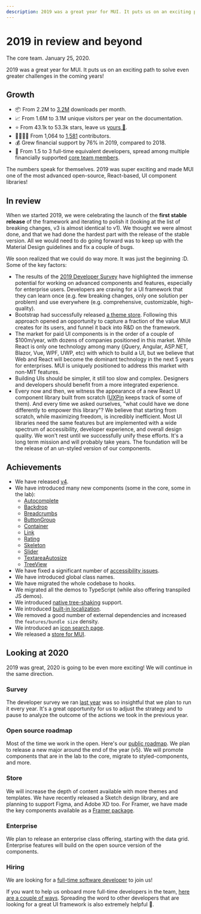 ```yaml
---
description: 2019 was a great year for MUI. It puts us on an exciting path to solve even greater challenges in the coming years!
---
```


# 2019 in review and beyond

The core team. January 25, 2020.

2019 was a great year for MUI.
It puts us on an exciting path to solve even greater challenges in the coming years!

## Growth

- 📦 From 2.2M to [3.2M](https://www.npmjs.com/package/@mui/material) downloads per month.
- 📈 From 1.6M to 3.1M unique visitors per year on the documentation.
- ⭐️ From 43.1k to 53.3k stars, leave us [yours 🌟](https://github.com/mui-org/material-ui).
- 👨‍👩‍👧‍👦 From 1,064 to [1,581](https://github.com/mui-org/material-ui/graphs/contributors) contributors.
- 💰 Grew financial support by 76% in 2019, compared to 2018.
- 🏢 From 1.5 to 3 full-time equivalent developers, spread among multiple financially supported [core team members](https://mui.com/discover-more/team/).

The numbers speak for themselves. 2019 was super exciting and made MUI one of the most advanced open-source, React-based, UI component libraries!

## In review

When we started 2019, we were celebrating the launch of the **first stable release** of the framework and iterating to polish it (looking at the list of breaking changes, v3 is almost identical to v1).
We thought we were almost done, and that we had done the hardest part with the release of the stable version. All we would need to do going forward was to keep up with the Material Design guidelines and fix a couple of bugs.

We soon realized that we could do way more. It was just the beginning :D.
Some of the key factors:

- The results of the [2019 Developer Survey](https://medium.com/material-ui/2019-material-ui-developer-survey-results-c9589434bbcf) have highlighted the immense potential for working on advanced components and features, especially for enterprise users.
  Developers are craving for a UI framework that they can learn once (e.g. few breaking changes, only one solution per problem) and use everywhere (e.g. comprehensive, customizable, high-quality).
- Bootstrap had successfully released [a theme store](https://themes.getbootstrap.com/).
  Following this approach opened an opportunity to capture a fraction of the value MUI creates for its users, and funnel it back into R&D on the framework.
- The market for paid UI components is in the order of a couple of \$100m/year,
  with dozens of companies positioned in this market.
  While React is only one technology among many (jQuery, Angular, ASP.NET, Blazor, Vue, WPF, UWP, etc) with which to build a UI, but we believe that Web and React will become the dominant technology in the next 5 years for enterprises. MUI is uniquely positioned to address this market with non-MIT features.
- Building UIs should be simpler, it still too slow and complex.
  Designers and developers should benefit from a more integrated experience.
- Every now and then, we witness the appearance of a new React UI component library built from scratch ([UXPin](https://adele.uxpin.com/) keeps track of some of them).
  And every time we asked ourselves, "what could have we done differently to empower this library"?
  We believe that starting from scratch, while maximizing freedom, is incredibly inefficient.
  Most UI libraries need the same features but are implemented with a wide spectrum of accessibility, developer experience, and overall design quality.
  We won't rest until we successfully unify these efforts. It's a long term mission and will probably take years. The foundation will be the release of an un-styled version of our components.

## Achievements

- We have released [v4](/blog/material-ui-v4-is-out/).
- We have introduced many new components (some in the core, some in the lab):
  - [Autocomplete](/components/autocomplete/)
  - [Backdrop](/components/backdrop/)
  - [Breadcrumbs](/components/breadcrumbs/)
  - [ButtonGroup](/components/button-group/)
  - [Container](/components/container/)
  - [Link](/components/links/)
  - [Rating](/components/rating/)
  - [Skeleton](/components/skeleton/)
  - [Slider](/components/slider/)
  - [TextareaAutosize](/components/textarea-autosize/)
  - [TreeView](/components/tree-view/)
- We have fixed a significant number of [accessibility issues](https://github.com/mui-org/material-ui/issues?q=is%3Aissue+label%3Aaccessibility+is%3Aclosed).
- We have introduced global class names.
- We have migrated the whole codebase to hooks.
- We migrated all the demos to TypeScript (while also offering transpiled JS demos).
- We introduced [native tree-shaking](/guides/minimizing-bundle-size/) support.
- We introduced [built-in localization](/guides/localization/).
- We removed a good number of external dependencies and increased the `features/bundle size` density.
- We introduced an [icon search page](/components/material-icons/).
- We released a [store for MUI](https://material-ui.com/store/).

## Looking at 2020

2019 was great, 2020 is going to be even more exciting!
We will continue in the same direction.

### Survey

The developer survey we ran [last year](/blog/2019-developer-survey-results/) was so insightful that we plan to run it every year.
It's a great opportunity for us to adjust the strategy and to pause to analyze the outcome of the actions we took in the previous year.

### Open source roadmap

Most of the time we work in the open. Here's our [public roadmap](/discover-more/roadmap).
We plan to release a new major around the end of the year (v5).
We will promote components that are in the lab to the core, migrate to styled-components, and more.

### Store

We will increase the depth of content available with more themes and templates.
We have recently released a Sketch design library, and are planning to support Figma, and Adobe XD too. For Framer, we have made the key components available as a [Framer package](https://packages.framer.com/package/material-ui/material-ui).

### Enterprise

We plan to release an enterprise class offering, starting with the data grid.
Enterprise features will build on the open source version of the components.

### Hiring

We are looking for a [full-time software developer](/company/software-engineer/) to join us!

If you want to help us onboard more full-time developers in the team, [here are a couple of ways](/getting-started/faq/#material-ui-is-awesome-how-can-i-support-the-project).
Spreading the word to other developers that are looking for a great UI framework is also extremely helpful 🙌.

